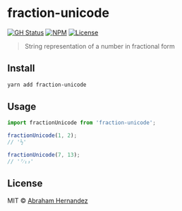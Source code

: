 # fraction-unicode

[![GH Status](https://github.com/abranhe/fraction-unicode/workflows/build/badge.svg)](https://github.com/abranhe/fraction-unicode/actions)
[![NPM](https://img.shields.io/npm/v/fraction-unicode)](https://npmjs.org/fraction-unicode)
[![License](https://img.shields.io/npm/l/fraction-unicode)](https://npmjs.org/fraction-unicode)

> String representation of a number in fractional form

## Install

```bash
yarn add fraction-unicode
```

## Usage

```js
import fractionUnicode from 'fraction-unicode';

fractionUnicode(1, 2);
// '½'

fractionUnicode(7, 13);
// '⁷⁄₁₃'
```

## License

MIT © [Abraham Hernandez](https://abranhe.com)
